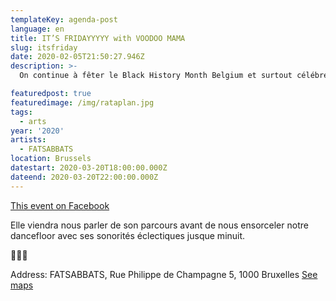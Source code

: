 ```yaml
---
templateKey: agenda-post
language: en
title: IT’S FRIDAYYYYY with VOODOO MAMA
slug: itsfriday
date: 2020-02-05T21:50:27.946Z
description: >-
  On continue à fêter le Black History Month Belgium et surtout célébrer les Femmes Noires chez FATSABBATS. On vous invite à passer un bon moment avec Dj VoodooMama

featuredpost: true
featuredimage: /img/rataplan.jpg
tags:
  - arts
year: '2020'
artists:
  - FATSABBATS
location: Brussels
datestart: 2020-03-20T18:00:00.000Z
dateend: 2020-03-20T22:00:00.000Z
---
```

[This event on Facebook](https://www.facebook.com/events/700084460730425/)


Elle viendra nous parler de son parcours avant de nous ensorceler notre dancefloor avec ses sonorités éclectiques jusque minuit.

🖤🖤🖤

Address: FATSABBATS, Rue Philippe de Champagne 5, 1000 Bruxelles [See maps](https://goo.gl/maps/fRmRW6RtoArwWefM7)
